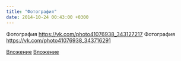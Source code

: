 ```yaml
---
title: "Фотография"
date: 2014-10-24 00:43:00 +0300
---
```


Фотография
https://vk.com/photo41076938_343127217
Фотография
https://vk.com/photo41076938_343716291

[Вложение](https://vk.com/photo41076938_343127217)
[Вложение](https://vk.com/photo41076938_343716291)
